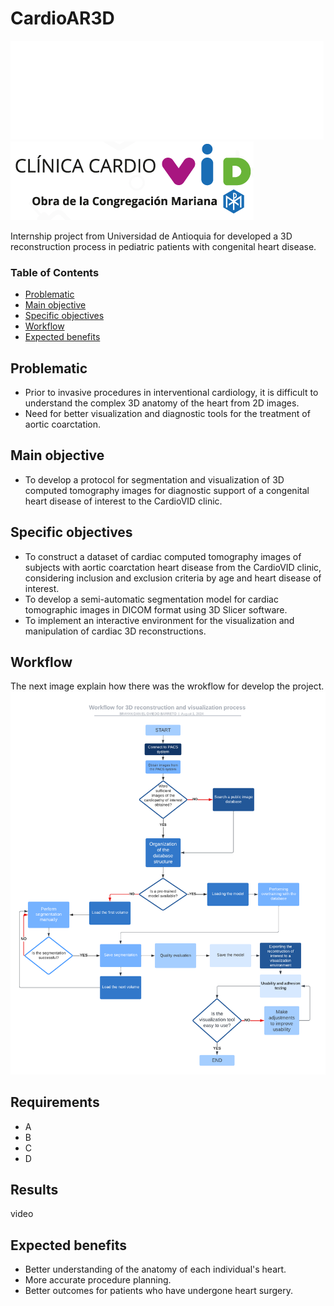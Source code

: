 # CardioAR3D
![facultad de ingenieria](https://github.com/doviedob/CardioAR3D/blob/main/Images/facultad%20de%20ingenieria.png)
![CardioVID](https://github.com/doviedob/CardioAR3D/blob/1c0741bccea0d52682b569b8c40b8656d9dd0d7c/Images/ClinicaCardioVID.png)

Internship project from Universidad de Antioquia for developed a 3D reconstruction process in pediatric patients with congenital heart disease.


### Table of Contents
- [Problematic](#problematic)
- [Main objective](#main-objective)
- [Specific objectives](#specific-objectives)
- [Workflow](#workflow)
- [Expected benefits](#expected-benefits)

## Problematic

- Prior to invasive procedures in interventional cardiology, it is difficult to understand the complex 3D anatomy of the heart from 2D images.
- Need for better visualization and diagnostic tools for the treatment of aortic coarctation.

## Main objective

- To develop a protocol for segmentation and visualization of 3D computed tomography images for diagnostic support of a congenital heart disease of interest to the CardioVID clinic.

## Specific objectives

- To construct a dataset of cardiac computed tomography images of subjects with aortic coarctation heart disease from the CardioVID clinic, considering inclusion and exclusion criteria by age and heart disease of interest.
- To develop a semi-automatic segmentation model for cardiac tomographic images in DICOM format using 3D Slicer software.
- To implement an interactive environment for the visualization and manipulation of cardiac 3D reconstructions.

## Workflow

The next image explain how there was the wrokflow for develop the project.
![flujo de trabajo](https://github.com/doviedob/CardioAR3D/blob/294b87ec044c39f94411f67d43ca546e443fc968/Images/Workflow.png)

## Requirements

- A
- B
- C
- D

## Results

video

## Expected benefits

- Better understanding of the anatomy of each individual's heart.
- More accurate procedure planning.
- Better outcomes for patients who have undergone heart surgery.
